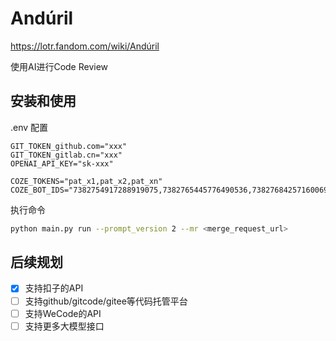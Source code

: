 # Andúril

https://lotr.fandom.com/wiki/Andúril

使用AI进行Code Review

## 安装和使用

.env 配置

```env
GIT_TOKEN_github.com="xxx"
GIT_TOKEN_gitlab.cn="xxx"
OPENAI_API_KEY="sk-xxx"

COZE_TOKENS="pat_x1,pat_x2,pat_xn"
COZE_BOT_IDS="7382754917288919075,7382765445776490536,7382768425716006975"

```

执行命令

```bash
python main.py run --prompt_version 2 --mr <merge_request_url>
```

## 后续规划

- [x] 支持扣子的API
- [ ] 支持github/gitcode/gitee等代码托管平台
- [ ] 支持WeCode的API
- [ ] 支持更多大模型接口
